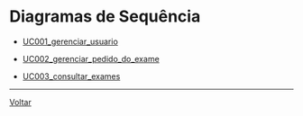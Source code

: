 # Diagramas de Sequência

- [UC001_gerenciar_usuario](UC001_gerenciar_usuario.md)

- [UC002_gerenciar_pedido_do_exame](UC002_gerenciar_pedido_do_exame.md)

- [UC003_consultar_exames](UC003_gerenciar_medicos.md)

---

[Voltar](../README.md)
